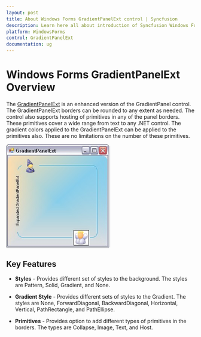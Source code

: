 ```yaml
---
layout: post
title: About Windows Forms GradientPanelExt control | Syncfusion
description: Learn here all about introduction of Syncfusion Windows Forms GradientPanelExt control, its elements, and more details.
platform: WindowsForms
control: GradientPanelExt
documentation: ug
---
```


# Windows Forms GradientPanelExt Overview

The [GradientPanelExt](https://help.syncfusion.com/cr/windowsforms/Syncfusion.Windows.Forms.Tools.GradientPanelExt.html) is an enhanced version of the GradientPanel control. The GradientPanelExt borders can be rounded to any extent as needed. The control also supports hosting of primitives in any of the panel borders. These primitives cover a wide range from text to any .NET control. The gradient colors applied to the GradientPanelExt can be applied to the primitives also. These are no limitations on the number of these primitives.

![Overview of Syncfusion GradientPanelExt](GradientPanelExt_images/Overview_img372.png)


## Key Features

* **Styles** - Provides different set of styles to the background. The styles are Pattern, Solid, Gradient, and None.

* **Gradient Style** - Provides different sets of styles to the Gradient. The styles are None, ForwardDiagonal, BackwardDiagonal, Horizontal, Vertical, PathRectangle, and PathEllipse.

* **Primitives** - Provides option to add different types of primitives in the borders. The types are Collapse, Image, Text, and Host.
